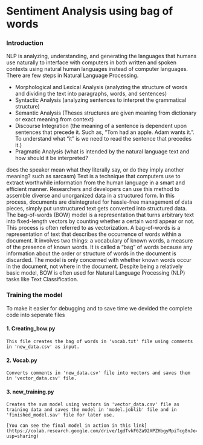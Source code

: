 # Sentiment Analysis using bag of words

### Introduction

NLP is analyzing, understanding, and generating the languages that humans use naturally to interface with 
computers in both written and spoken contexts using natural human languages instead of computer 
languages. There are few steps in Natural Language Processing.
  - Morphological and Lexical Analysis (analyzing the structure of words and dividing the text into 
    paragraphs, words, and sentences)
  - Syntactic Analysis (analyzing sentences to interpret the grammatical structure)
  - Semantic Analysis (Theses structures are given meaning from dictionary or exact meaning from 
    context)
  - Discourse Integration (the meaning of a sentence is dependent upon sentences that precede it. Such 
    as, “Tom had an apple. Adam wants it.”. To understand what “it” is we need to read the sentence 
    that precedes it.)
  - Pragmatic Analysis (what is intended by the natural language text and how should it be interpreted?
  
does the speaker mean what they literally say, or do they imply another meaning? such as sarcasm)
Text is a technique that computers use to extract worthwhile information from the human language in a 
smart and efficient manner. Researchers and developers can use this method to assemble diverse and 
unorganized data in a structured form. In this process, documents are disintegrated for hassle-free 
management of data pieces, simply put unstructured text gets converted into structured data.
The bag-of-words (BOW) model is a representation that turns arbitrary text into fixed-length vectors by 
counting whether a certain word appear or not. This process is often referred to as vectorization. A bag-of-words is a representation of text that describes the occurrence of words within a document. It involves two 
things: a vocabulary of known words, a measure of the presence of known words. It is called a “bag” of 
words because any information about the order or structure of words in the document is discarded. The 
model is only concerned with whether known words occur in the document, not where in the document.
Despite being a relatively basic model, BOW is often used for Natural Language Processing (NLP) tasks 
like Text Classification. 


### Training the model
To make it easier for debugging and to save time we devided the complete code into seperate files

  #### 1. Creating_bow.py
    This file creates the bag of words in 'vocab.txt' file using comments in 'new_data.csv' as input.
  #### 2. Vocab.py
    Converts comments in 'new_data.csv' file into vectors and saves them in 'vector_data.csv' file.
  #### 3. new_training.py
    Creates the svm model using vectors in 'vector_data.csv' file as training data and saves the model in 'model.joblib' file and in 'finished_model.sav' file for later use.
    
    [You can see the final model in action in this link](https://colab.research.google.com/drive/1gdTvkF6Za92XPZHbgyMpiTcg8nJe4MdQ?usp=sharing) 
  

